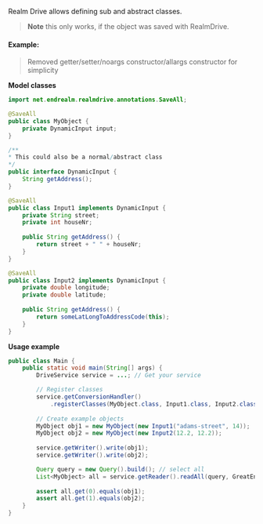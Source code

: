 Realm Drive allows defining sub and abstract classes.

> **Note** this only works, if the object was saved with RealmDrive.

#### Example:

> Removed getter/setter/noargs constructor/allargs constructor for simplicity

**Model classes**
```java
import net.endrealm.realmdrive.annotations.SaveAll;

@SaveAll
public class MyObject {
    private DynamicInput input;
}

/**
* This could also be a normal/abstract class
*/
public interface DynamicInput {
    String getAddress();
}

@SaveAll
public class Input1 implements DynamicInput {
    private String street;
    private int houseNr;
    
    public String getAddress() {
        return street + " " + houseNr;
    }
}

@SaveAll
public class Input2 implements DynamicInput {
    private double longitude;
    private double latitude;
    
    public String getAddress() {
        return someLatLongToAddressCode(this);
    }
}
```

**Usage example**
```java
public class Main {
    public static void main(String[] args) {
        DriveService service = ...; // Get your service

        // Register classes
        service.getConversionHandler()
            .registerClasses(MyObject.class, Input1.class, Input2.class);
        
        // Create example objects
        MyObject obj1 = new MyObject(new Input1("adams-street", 14));
        MyObject obj2 = new MyObject(new Input2(12.2, 12.2));
        
        service.getWriter().write(obj1);
        service.getWriter().write(obj2);

        Query query = new Query().build(); // select all
        List<MyObject> all = service.getReader().readAll(query, GreatEntity.class);
    
        assert all.get(0).equals(obj1);
        assert all.get(1).equals(obj2);
    }
}
```
